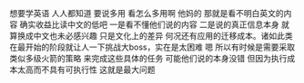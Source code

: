 想要学英语 人人都知道 要说多用 看怎么多用啊 他妈的 那就是看不明白英文的内容 确实收益比读中文的低吧 一是看不懂他们说的内容 二是说的真正信息本身 就算换成中文也未必感兴趣 只是文化上的差异 何况还有应用的迁移成本。诸如此类
在最开始的阶段就让人一下挑战大boss，实在是太困难 嗯 所以有时候是需要采取类似多级火箭的策略 来完成这些具体的任务 可能他们说的本身没错 但因为执行成本太高而不具有可执行性 这就是最大问题